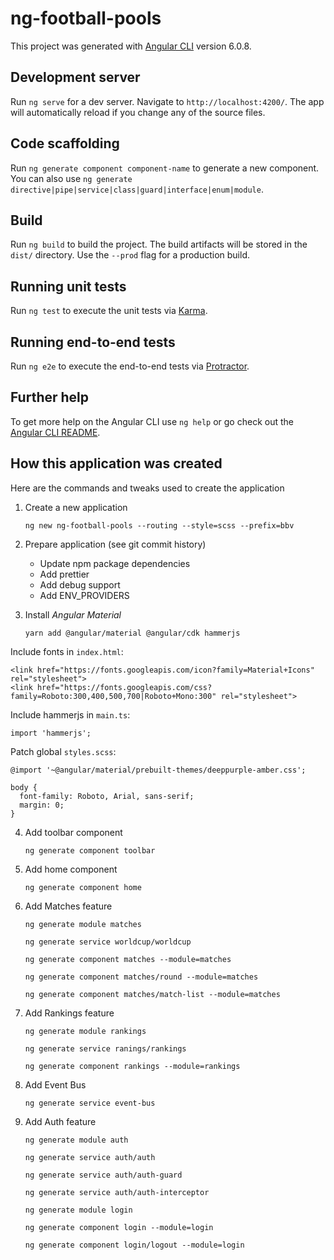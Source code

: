 # ng-football-pools

This project was generated with [Angular CLI](https://github.com/angular/angular-cli) version 6.0.8.

## Development server

Run `ng serve` for a dev server. Navigate to `http://localhost:4200/`. The app will automatically reload if you change any of the source files.

## Code scaffolding

Run `ng generate component component-name` to generate a new component. You can also use `ng generate directive|pipe|service|class|guard|interface|enum|module`.

## Build

Run `ng build` to build the project. The build artifacts will be stored in the `dist/` directory. Use the `--prod` flag for a production build.

## Running unit tests

Run `ng test` to execute the unit tests via [Karma](https://karma-runner.github.io).

## Running end-to-end tests

Run `ng e2e` to execute the end-to-end tests via [Protractor](http://www.protractortest.org/).

## Further help

To get more help on the Angular CLI use `ng help` or go check out the [Angular CLI README](https://github.com/angular/angular-cli/blob/master/README.md).

## How this application was created

Here are the commands and tweaks used to create the application

1) Create a new application
    
    `ng new ng-football-pools --routing --style=scss --prefix=bbv`

2) Prepare application (see git commit history)
    - Update npm package dependencies
    - Add prettier
    - Add debug support
    - Add ENV_PROVIDERS

3) Install *Angular Material*

    `yarn add @angular/material @angular/cdk hammerjs`

  Include fonts in `index.html`:

    <link href="https://fonts.googleapis.com/icon?family=Material+Icons" rel="stylesheet">
    <link href="https://fonts.googleapis.com/css?family=Roboto:300,400,500,700|Roboto+Mono:300" rel="stylesheet">

  Include hammerjs in `main.ts`:

    import 'hammerjs';

  Patch global `styles.scss`:

    @import '~@angular/material/prebuilt-themes/deeppurple-amber.css';

    body { 
      font-family: Roboto, Arial, sans-serif;
      margin: 0;
    }

4) Add toolbar component

    `ng generate component toolbar`

5) Add home component

    `ng generate component home`

6) Add Matches feature

    `ng generate module matches`

    `ng generate service worldcup/worldcup`

    `ng generate component matches --module=matches`

    `ng generate component matches/round --module=matches`

    `ng generate component matches/match-list --module=matches`

7) Add Rankings feature

    `ng generate module rankings`

    `ng generate service ranings/rankings`

    `ng generate component rankings --module=rankings`

8) Add Event Bus

    `ng generate service event-bus`

9) Add Auth feature

    `ng generate module auth`

    `ng generate service auth/auth`

    `ng generate service auth/auth-guard`

    `ng generate service auth/auth-interceptor`

    `ng generate module login`

    `ng generate component login --module=login`

    `ng generate component login/logout --module=login`

